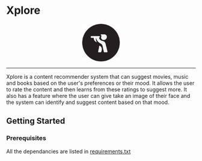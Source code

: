 # Xplore
<p align="center">
    <img width="100" height="100" src="https://github.com/tauseef09/Xplore-Content-Exploration-Assistant-/blob/master/logo/logo.png">
</p>

---

Xplore is a content recommender system that can suggest movies, music and books based on the user's preferences or their mood.
It allows the user to rate the content and then learns from these ratings to suggest more.
It also has a feature where the user can give take an image of their face and the system can identify and suggest content based on that mood.

## Getting Started
### Prerequisites
All the dependancies are listed in [requirements.txt]()
